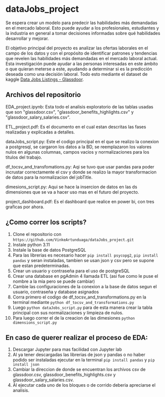 # dataJobs_project

Se espera crear un modelo para predecir las habilidades más demandadas en el mercado laboral. Esto puede ayudar a los profesionales, estudiantes y la industria en general a tomar decisiones informadas sobre qué habilidades desarrollar y mejorar.

El objetivo principal del proyecto es analizar las ofertas laborales en el campo de los datos y con el propósito de identificar patrones y tendencias que revelen las habilidades más demandadas en el mercado laboral actual. Esta investigación puede ayudar a las personas interesadas en este ámbito o que quieran meterse a este, ayudando a determinar si es la predicción deseada como una decisión laboral. Todo esto mediante el dataset de kaggle [Data Jobs Listings - Glassdoor](https://www.kaggle.com/datasets/andresionek/data-jobs-listings-glassdoor?select=glassdoor.csv).

## Archivos del repositorio

EDA_project.ipynb: Esta todo el analisis exploratorio de las tablas usadas que son "glassdoor.csv", "glassdoor_benefits_highlights.csv" y "glassdoor_salary_salaries.csv".

ETL_project.pdf: Es el documento en el cual estan descritas las fases realizadas y explicadas a detalles.

dataJobs_script.py: Este el codigo principal en el que se realizo la conexion a postgresql, se cargaron los datos a la BD, se reemplazaron los valores nulos en algunas columnas, campos vacios y normalizaciones para los titulos del trabajo. 

df_tocsv_and_transfomations.py: Aqi se tuvo que usar pandas para poder incrustar correctamente el csv y donde se realizo la mayor transformacion de datos para la normalizacion del jobTitle.

dimesions_script.py: Aqui se hace la insercion de datos en las ds dimensiones que se va a hacer uso mas en el futuro del proyecto.

project_dashboard.pdf: Es el dashboard que realice en power bi, con tres graficas por ahora.

## ¿Como correr los scripts?

1. Clone el repositorio con `https://github.com/VinkeArtunduaga/dataJobs_project.git`
2. Instale python 3.11
3. Instale la base de datos PostgreSQL
4. Para las librerias es necesario hacer `pip install psycopg2`, `pip install pandas` y seran instaladas, tambien se usan json y csv pero se supone que estan predeterminadas.
5. Crear un usuario y contraseña para el uso de postgreSQL
6. Crear una database en pgAdmin 4 llamada ETL (asi fue como le puse el nombre a la mia pero se puede cambiar)
7. Cambie las configuraciones de la conexion a la base de datos segun el usuario, contraseña y database asignados
8. Corra primero el codigo de df_tocsv_and_transformations.py en la terminal mediante `python df_tocsv_and_transformations.py`
9. Luego `python dataJobs_script.py` para de esta manera crear la tabla principal con sus normalizaciones y limpieza de nulos.
10. Para luego correr el de la creacion de las dimesiones `python dimensions_script.py`

## En caso de querer realizar el proceso de EDA:

1. Descargar Jupyter para mas facilidad con Jupyter lab
2. Al ya tener descargadas las librerias de json y pandas o no haber podido ser instaladas ejecutar en la terminal `pip install pandas` y `pip install json`
3. Cambiar la direccion de donde se encuentran los archivos csv de glassdoor.csv, glassdoor_benefits_highlights.csv y glassdoor_salary_salaries.csv.
4. Al ejecutar cada uno de los bloques o de corrido deberia apreciarse el analisis.

